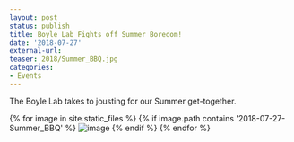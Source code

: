 ```yaml
---
layout: post
status: publish
title: Boyle Lab Fights off Summer Boredom!
date: '2018-07-27'
external-url:
teaser: 2018/Summer_BBQ.jpg
categories:
- Events
---
```


The Boyle Lab takes to jousting for our Summer get-together.

<div>
{% for image in site.static_files %}
    {% if image.path contains '2018-07-27-Summer_BBQ' %}
        <img src="{{ site.baseurl }}{{ image.path }}" alt="image" />
    {% endif %}
{% endfor %}
</div>
